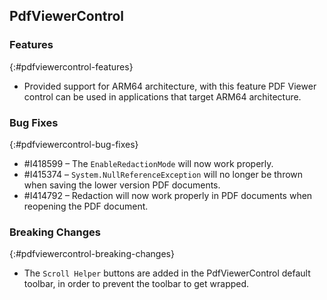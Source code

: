 ## PdfViewerControl

### Features
{:#pdfviewercontrol-features}
* Provided support for ARM64 architecture, with this feature PDF Viewer control can be used in applications that target ARM64 architecture.

### Bug Fixes
{:#pdfviewercontrol-bug-fixes}
* \#I418599 – The `EnableRedactionMode` will now work properly.
* \#I415374 – `System.NullReferenceException` will no longer be thrown when saving the lower version PDF documents.
* \#I414792 – Redaction will now work properly in PDF documents when reopening the PDF document.

### Breaking Changes
{:#pdfviewercontrol-breaking-changes}

* The `Scroll Helper` buttons are added in the PdfViewerControl default toolbar, in order to prevent the toolbar to get wrapped.
